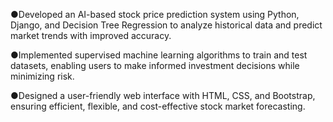 ●Developed an AI-based stock price prediction system using Python, Django, and Decision Tree Regression to analyze historical data and predict market trends with improved accuracy.

●Implemented supervised machine learning algorithms to train and test datasets, enabling users to make informed investment decisions while minimizing risk.

●Designed a user-friendly web interface with HTML, CSS, and Bootstrap, ensuring efficient, flexible, and cost-effective stock market forecasting.

